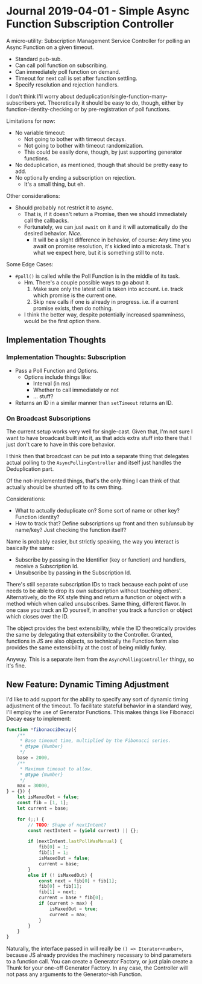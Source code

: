 Journal 2019-04-01 - Simple Async Function Subscription Controller
==================================================================

A micro-utility: Subscription Management Service Controller for polling an Async Function on a given timeout.

- Standard pub-sub.
- Can call poll function on subscribing.
- Can immediately poll function on demand.
- Timeout for next call is set after function settling.
- Specify resolution and rejection handlers.

I don't think I'll worry about deduplication/single-function-many-subscribers yet.  Theoretically it should be easy to do, though, either by function-identity-checking or by pre-registration of poll functions.

Limitations for now:

- No variable timeout:
    - Not going to bother with timeout decays.
    - Not going to bother with timeout randomization.
    - This could be easily done, though, by just supporting generator functions.
- No deduplication, as mentioned, though that should be pretty easy to add.
- No optionally ending a subscription on rejection.
    - It's a small thing, but eh.

Other considerations:

- Should probably not restrict it to async.
    - That is, if it doesn't return a Promise, then we should immediately call the callbacks.
    - Fortunately, we can just `await` on it and it will automatically do the desired behavior.  _Nice_.
        - It will be a slight difference in behavior, of course: Any time you await on promise resolution, it's kicked into a microtask.  That's what we expect here, but it is something still to note.

Some Edge Cases:

- `#poll()` is called while the Poll Function is in the middle of its task.
    - Hm.  There's a couple possible ways to go about it.
        1. Make sure only the latest call is taken into account.  i.e. track which promise is the current one.
        2. Skip new calls if one is already in progress.  i.e. if a current promise exists, then do nothing.
    - I think the better way, despite potentially increased spamminess, would be the first option there.



## Implementation Thoughts


### Implementation Thoughts: Subscription

- Pass a Poll Function and Options.
    - Options include things like:
        - Interval (in ms)
        - Whether to call immediately or not
        - ... stuff?
- Returns an ID in a similar manner than `setTimeout` returns an ID.


### On Broadcast Subscriptions

The current setup works very well for single-cast.  Given that, I'm not sure I want to have broadcast built into it, as that adds extra stuff into there that I just don't care to have in this core behavior.

I think then that broadcast can be put into a separate thing that delegates actual polling to the `AsyncPollingController` and itself just handles the Deduplication part.

Of the not-implemented things, that's the only thing I can think of that actually should be shunted off to its own thing.

Considerations:

- What to actually deduplicate on?  Some sort of name or other key?  Function identity?
- How to track that?  Define subscriptions up front and then sub/unsub by name/key?  Just checking the function itself?

Name is probably easier, but strictly speaking, the way you interact is basically the same:

- Subscribe by passing in the Identifier (key or function) and handlers, receive a Subscription Id.
- Unsubscribe by passing in the Subscription Id.

There's still separate subscription IDs to track because each point of use needs to be able to drop its own subscription without touching others'.  Alternatively, do the RX style thing and return a function or object with a method which when called unsubscribes.  Same thing, different flavor.  In one case you track an ID yourself, in another you track a function or object which closes over the ID.

The object provides the best extensibility, while the ID theoretically provides the same by delegating that extensibility to the Controller.  Granted, functions in JS are also objects, so technically the Function form also provides the same extensibility at the cost of being mildly funky.

Anyway.  This is a separate item from the `AsyncPollingController` thingy, so it's fine.



## New Feature: Dynamic Timing Adjustment

I'd like to add support for the ability to specify any sort of dynamic timing adjustment of the timeout.  To facilitate stateful behavior in a standard way, I'll employ the use of Generator Functions.  This makes things like Fibonacci Decay easy to implement:

```js
function *fibonacciDecay({
    /**
     * Base timeout time, multiplied by the Fibonacci series.
     * @type {Number}
     */
    base = 2000,
    /**
     * Maximum timeout to allow.
     * @type {Number}
     */
    max = 30000,
} = {}) {
    let isMaxedOut = false;
    const fib = [1, 1];
    let current = base;

    for (;;) {
        // TODO: Shape of nextIntent?
        const nextIntent = (yield current) || {};

        if (nextIntent.lastPollWasManual) {
            fib[0] = 1;
            fib[1] = 1;
            isMaxedOut = false;
            current = base;
        }
        else if (! isMaxedOut) {
            const next = fib[0] + fib[1];
            fib[0] = fib[1];
            fib[1] = next;
            current = base * fib[0];
            if (current > max) {
                isMaxedOut = true;
                current = max;
            }
        }
    }
}
```

Naturally, the interface passed in will really be `() => Iterator<number>`, because JS already provides the machinery necessary to bind parameters to a function call.  You can create a Generator Factory, or just plain create a Thunk for your one-off Generator Factory.  In any case, the Controller will not pass any arguments to the Generator-ish Function.
